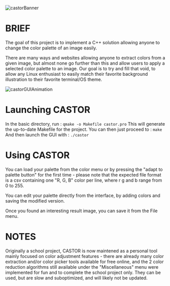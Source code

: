 ![castorBanner](https://github.com/user-attachments/assets/63caaca1-7d21-4315-bdcc-a5cea601e371)
# BRIEF

The goal of this project is to implement a C++ solution allowing anyone to change the color palette of an image easily.

There are many ways and websites allowing anyone to extract colors from a given image, but almost none go further than this and allow users to apply a selected color palette to an image. Our goal is to try and fill that void, to allow any Linux enthusiast to easily match their favorite background illustration to their favorite terminal/OS theme. 


![castorGUIAnimation](https://github.com/user-attachments/assets/a0e53c45-acd0-45fe-ba3b-3bcd4b2a0db0)

# Launching CASTOR

In the basic directory, run :
```qmake -o Makefile castor.pro```
This will generate the up-to-date Makefile for the project.
You can then just proceed to :
```make```
And then launch the GUI with :
```./castor```

# Using CASTOR
You can load your palette from the color menu or by pressing the "adapt to palette button" for the first time - please note that the expected file format is a csv containing one "R, G, B" color per line, where r g and b range from 0 to 255.

You can edit your palette directly from the interface, by adding colors and saving the modified version.

Once you found an interesting result image, you can save it from the File menu.


# NOTES

Originally a school project, CASTOR is now maintened as a personal tool mainly focused on color adjustment features - there are already many color extraction and/or color picker tools available for free online, and the 2 color reduction algorithms still available under the "Miscellaneous" menu were implemented for fun and to complete the school project only. They can be used, but are slow and suboptimized, and will likely not be updated.